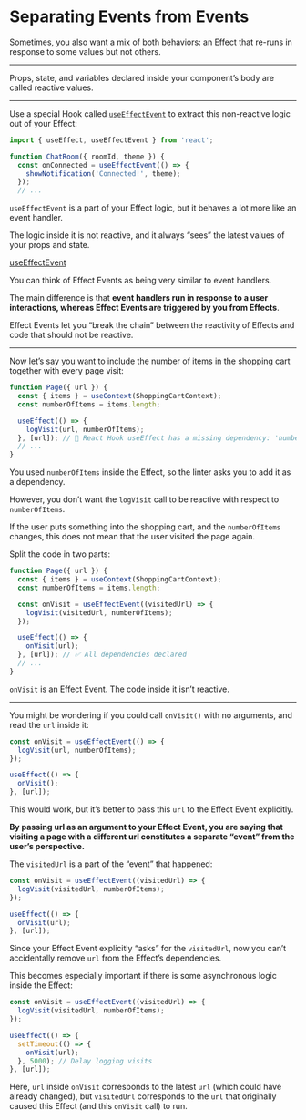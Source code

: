# Separating Events from Events

Sometimes, you also want a mix of both behaviors: an Effect that re-runs in response to some values but not others.

---

Props, state, and variables declared inside your component’s body are called reactive values.

---

Use a special Hook called [`useEffectEvent`](https://react.dev/reference/react/experimental_useEffectEvent) to extract this non-reactive logic out of your Effect:

```js
import { useEffect, useEffectEvent } from 'react';

function ChatRoom({ roomId, theme }) {
  const onConnected = useEffectEvent(() => {
    showNotification('Connected!', theme);
  });
  // ...
```

`useEffectEvent` is a part of your Effect logic, but it behaves a lot more like an event handler.

The logic inside it is not reactive, and it always “sees” the latest values of your props and state.

[useEffectEvent](https://codesandbox.io/s/useeffectevent-t9pdzy)

You can think of Effect Events as being very similar to event handlers.

The main difference is that **event handlers run in response to a user interactions, whereas Effect Events are triggered by you from Effects**.

Effect Events let you “break the chain” between the reactivity of Effects and code that should not be reactive.

---

Now let’s say you want to include the number of items in the shopping cart together with every page visit:

```js
function Page({ url }) {
  const { items } = useContext(ShoppingCartContext);
  const numberOfItems = items.length;

  useEffect(() => {
    logVisit(url, numberOfItems);
  }, [url]); // 🔴 React Hook useEffect has a missing dependency: 'numberOfItems'
  // ...
}
```

You used `numberOfItems` inside the Effect, so the linter asks you to add it as a dependency.

However, you don’t want the `logVisit` call to be reactive with respect to `numberOfItems`.

If the user puts something into the shopping cart, and the `numberOfItems` changes, this does not mean that the user visited the page again.

Split the code in two parts:

```js
function Page({ url }) {
  const { items } = useContext(ShoppingCartContext);
  const numberOfItems = items.length;

  const onVisit = useEffectEvent((visitedUrl) => {
    logVisit(visitedUrl, numberOfItems);
  });

  useEffect(() => {
    onVisit(url);
  }, [url]); // ✅ All dependencies declared
  // ...
}
```

`onVisit` is an Effect Event. The code inside it isn’t reactive.

---

You might be wondering if you could call `onVisit()` with no arguments, and read the `url` inside it:

```js
const onVisit = useEffectEvent(() => {
  logVisit(url, numberOfItems);
});

useEffect(() => {
  onVisit();
}, [url]);
```

This would work, but it’s better to pass this `url` to the Effect Event explicitly.

**By passing url as an argument to your Effect Event, you are saying that visiting a page with a different url constitutes a separate “event” from the user’s perspective.**

The `visitedUrl` is a part of the “event” that happened:

```js
const onVisit = useEffectEvent((visitedUrl) => {
  logVisit(visitedUrl, numberOfItems);
});

useEffect(() => {
  onVisit(url);
}, [url]);
```

Since your Effect Event explicitly “asks” for the `visitedUrl`, now you can’t accidentally remove `url` from the Effect’s dependencies.

This becomes especially important if there is some asynchronous logic inside the Effect:

```js
const onVisit = useEffectEvent((visitedUrl) => {
  logVisit(visitedUrl, numberOfItems);
});

useEffect(() => {
  setTimeout(() => {
    onVisit(url);
  }, 5000); // Delay logging visits
}, [url]);
```

Here, `url` inside `onVisit` corresponds to the latest `url` (which could have already changed), but `visitedUrl` corresponds to the `url` that originally caused this Effect (and this `onVisit` call) to run.
